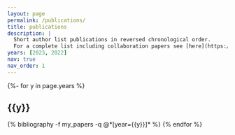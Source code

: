 ```yaml
---
layout: page
permalink: /publications/
title: publications
description: |
  Short author list publications in reversed chronological order.
  For a complete list including collaboration papers see [here](https://arxiv.org/search/?query=Tissino%2C+j&searchtype=author).
years: [2023, 2022]
nav: true
nav_order: 1
---
```

<!-- _pages/publications.md -->
<div class="publications">



{%- for y in page.years %}
  <h2 class="year">{{y}}</h2>
  {% bibliography -f my_papers -q @*[year={{y}}]* %}
{% endfor %}

</div>
